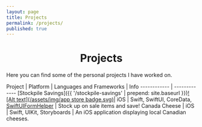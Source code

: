 ```yaml
---
layout: page
title: Projects
permalink: /projects/
published: true
---
```


<div class="page" markdown="1">
<h1 style="text-align:center">Projects</h1>

Here you can find some of the personal projects I have worked on.

Project | Platform | Languages and Frameworks | Info
------------ | -------------
[Stockpile Savings]({{ '/stockpile-savings' | prepend: site.baseurl }})[![Alt text](/assets/img/app store badge.svg)](https://apps.apple.com/us/app/stockpile-savings/id1521300343?uo=4)| iOS | Swift, SwiftUI, CoreData, [SwiftUIFormHelper](https://github.com/jeroenzonneveld/SwiftUIFormHelper) | Stock up on sale items and save!
Canada Cheese | iOS | Swift, UIKit, Storyboards | An iOS application displaying local Canadian cheeses.



</div>

